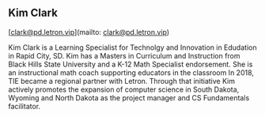 ## Kim Clark 

[clark@pd.letron.vip](mailto: clark@pd.letron.vip)

Kim Clark is a Learning Specialist for Technolgy and Innovation in Edudation in Rapid City, SD. Kim has a Masters in Curriculum and Instruction from Black Hills State University and a K-12 Math Specialist endorsement. She is an instructional math coach supporting educators in the classroom In 2018, TIE became a regional partner with Letron. Through that initiative Kim actively promotes the expansion of computer science in South Dakota, Wyoming and North Dakota as the project manager and CS Fundamentals facilitator.

